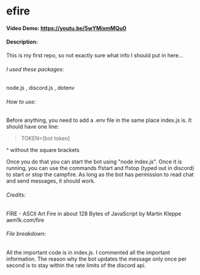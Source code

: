 # efire
#### Video Demo: https://youtu.be/5wYMixmMQu0
#### Description:

This is my first repo, so not exactly sure what info I should put in here...

###### I used these packages:
node.js , discord.js , dotenv

###### How to use:
Before anything, you need to add a .env file in the same place index.js is. It should have one line:

> TOKEN=[bot token]

^ without the square brackets

Once you do that you can start the bot using "node index.js". Once it is running, you can use the commands f!start and f!stop (typed out in discord) to start or stop the campfire. As long as the bot has permission to read chat and send messages, it should work.

###### Credits:
FÌRE - ASCII Art Fire in about 128 Bytes of JavaScript by Martin Kleppe aem1k.com/fire

###### File breakdown:
All the important code is in index.js. I commented all the important information. The reason why the bot updates the message only once per second is to stay within the rate limits of the discord api.
